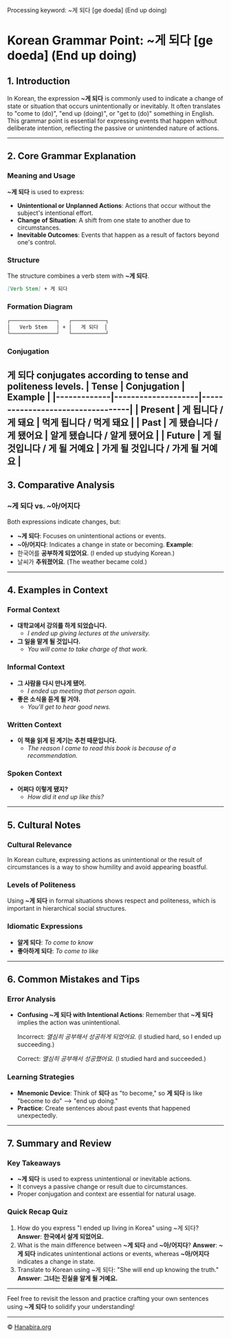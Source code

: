 Processing keyword: ~게 되다 [ge doeda] (End up doing)
# Korean Grammar Point: ~게 되다 [ge doeda] (End up doing)

## 1. Introduction
In Korean, the expression **~게 되다** is commonly used to indicate a change of state or situation that occurs unintentionally or inevitably. It often translates to "come to (do)", "end up (doing)", or "get to (do)" something in English. This grammar point is essential for expressing events that happen without deliberate intention, reflecting the passive or unintended nature of actions.

---
## 2. Core Grammar Explanation
### Meaning and Usage
**~게 되다** is used to express:
- **Unintentional or Unplanned Actions**: Actions that occur without the subject's intentional effort.
- **Change of Situation**: A shift from one state to another due to circumstances.
- **Inevitable Outcomes**: Events that happen as a result of factors beyond one's control.
### Structure
The structure combines a verb stem with **~게 되다**.
```markdown
[Verb Stem] + 게 되다
```
### Formation Diagram
```markdown
┌───────────────┐   ┌───────────┐
│   Verb Stem   │ + │   게 되다  │
└───────────────┘   └───────────┘
```
### Conjugation
**게 되다** conjugates according to tense and politeness levels.
| Tense       | Conjugation        | Example                          |
|-------------|--------------------|----------------------------------|
| Present     | 게 됩니다 / 게 돼요 | 먹게 됩니다 / 먹게 돼요          |
| Past        | 게 됐습니다 / 게 됐어요 | 알게 됐습니다 / 알게 됐어요  |
| Future      | 게 될 것입니다 / 게 될 거예요 | 가게 될 것입니다 / 가게 될 거예요 |
---
## 3. Comparative Analysis
### ~게 되다 vs. ~아/어지다
Both expressions indicate changes, but:
- **~게 되다**: Focuses on unintentional actions or events.
- **~아/어지다**: Indicates a change in state or becoming.
**Example**:
- 한국어를 **공부하게 되었어요**. (I ended up studying Korean.)
- 날씨가 **추워졌어요**. (The weather became cold.)
---
## 4. Examples in Context
### Formal Context
- **대학교에서 강의를 하게 되었습니다.**
  - *I ended up giving lectures at the university.*
- **그 일을 맡게 될 것입니다.**
  - *You will come to take charge of that work.*
### Informal Context
- **그 사람을 다시 만나게 됐어.**
  - *I ended up meeting that person again.*
- **좋은 소식을 듣게 될 거야.**
  - *You'll get to hear good news.*
### Written Context
- **이 책을 읽게 된 계기는 추천 때문입니다.**
  - *The reason I came to read this book is because of a recommendation.*
### Spoken Context
- **어쩌다 이렇게 됐지?**
  - *How did it end up like this?*
---
## 5. Cultural Notes
### Cultural Relevance
In Korean culture, expressing actions as unintentional or the result of circumstances is a way to show humility and avoid appearing boastful.
### Levels of Politeness
Using **~게 되다** in formal situations shows respect and politeness, which is important in hierarchical social structures.
### Idiomatic Expressions
- **알게 되다**: *To come to know*
- **좋아하게 되다**: *To come to like*
---
## 6. Common Mistakes and Tips
### Error Analysis
- **Confusing ~게 되다 with Intentional Actions**: Remember that **~게 되다** implies the action was unintentional.
  
  Incorrect: *열심히 공부해서 성공하게 되었어요.* (I studied hard, so I ended up succeeding.)
  
  Correct: *열심히 공부해서 성공했어요.* (I studied hard and succeeded.)
### Learning Strategies
- **Mnemonic Device**: Think of **되다** as "to become," so **게 되다** is like "become to do" --> "end up doing."
- **Practice**: Create sentences about past events that happened unexpectedly.
---
## 7. Summary and Review
### Key Takeaways
- **~게 되다** is used to express unintentional or inevitable actions.
- It conveys a passive change or result due to circumstances.
- Proper conjugation and context are essential for natural usage.
### Quick Recap Quiz
1. How do you express "I ended up living in Korea" using ~게 되다?
   **Answer**: **한국에서 살게 되었어요.**
2. What is the main difference between **~게 되다** and **~아/어지다**?
   **Answer**: **~게 되다** indicates unintentional actions or events, whereas **~아/어지다** indicates a change in state.
3. Translate to Korean using ~게 되다: "She will end up knowing the truth."
   **Answer**: **그녀는 진실을 알게 될 거예요.**
---
Feel free to revisit the lesson and practice crafting your own sentences using **~게 되다** to solidify your understanding!

---
© [Hanabira.org](https://hanabira.org)
